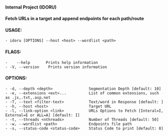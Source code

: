 #### Internal Project (IDORU)
#### Fetch URLs in a target and append endpoints for each path/route

#### USAGE:
    - idoru [OPTIONS] --host <host> --wordlist <path>

#### FLAGS:
    -    --help       Prints help information
    - -V, --version    Prints version information

#### OPTIONS:
    - -d, --depth <depth>                Segmentation Depth [default: 10]
    - -e, --extensions <ext>...          List of common extensions, such as .js,.txt,.asp.net
    - -T, --text <filter-text>           Text/word in Response [default: ]
    - -h, --host <host>                  Target URL
    - -l, --link-option <link>           URLs Options to Fetch [Interal=I, External=E or ALL=A] [default: I]
    - -t, --threads <nthreads>           Number of Threads [default: 50]
    - -w, --wordlist <path>              Endpoints file path
    - -s, --status-code <status-code>    Status Code to print [default: 0]

